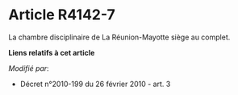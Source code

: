 # Article R4142-7

La chambre disciplinaire de La Réunion-Mayotte siège au complet.

**Liens relatifs à cet article**

_Modifié par_:

  - Décret n°2010-199 du 26 février 2010 - art. 3
